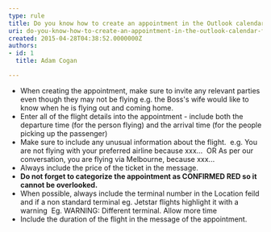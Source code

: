 ```yaml
---
type: rule
title: Do you know how to create an appointment in the Outlook calendar for flights?
uri: do-you-know-how-to-create-an-appointment-in-the-outlook-calendar-for-flights
created: 2015-04-28T04:38:52.0000000Z
authors:
- id: 1
  title: Adam Cogan

---
```


 
- When creating the appointment, make sure to invite any relevant parties even though they may not be flying
e.g. the Boss's wife would like to know when he is flying out and coming home.
- Enter all of the flight details into the appointment - include both the departure time (for the person flying) and the arrival time (for the people picking up the passenger)
- Make sure to include any unusual information about the flight. 
e.g. You are not flying with your preferred airline because xxx... 
OR
As per our conversation, you are flying via Melbourne, because xxx...
- Always include the price of the ticket in the message.
- **Do not forget to categorize the appointment as CONFIRMED RED so it cannot be overlooked.**
- When possible, always include the terminal number in the Location feild and if a non standard terminal eg. Jetstar flights highlight it with a warning 
Eg. WARNING: Different terminal. Allow more time
- Include the duration of the flight in the message of the appointment.​

 
